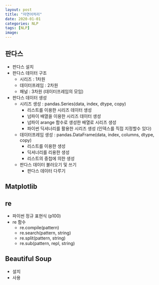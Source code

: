 ```yaml
---
layout: post
title: "자연어처리"
date: 2020-01-01
categories: NLP
tags: [NLP]
image:
---
```



## 판다스
* 판다스 설치
* 판다스 데이터 구조
  * 시리즈 : 1차원
  * 데이터프레임 : 2차원
  * 패널 : 3차원 (데이터프레임의 모임)
* 판다스 데이터 생성
  * 시리즈 생성 : pandas.Series(data, index, dtype, copy)
    * 리스트를 이용한 시리즈 데이터 생성
    * 넘파이 배열을 이용한 시리즈 데이터 생성
    * 넘파이 arange 함수로 생성한 배열로 시리즈 생성
    * 파이썬 딕셔너리를 활용한 시리즈 생성 (인덱스를 직접 지정할수 있다)
  * 데이터프레임 생성 : pandas.DataFrame(data, index, columns, dtype, copy)
    * 리스트를 이용한 생성
    * 딕셔너리를 리용한 생성
    * 리스트의 중첩에 의한 생성
  * 판다스 데이터 불러오기 및 쓰기
    * 판다스 데이터 다루기

## Matplotlib


## re
* 파이썬 정규 표현식 (p100)
* re 함수
  * re.compile(pattern)
  * re.search(pattern, string)
  * re.split(pattern, string)
  * re.sub(pattern, repl, string)

## Beautiful Soup
* 설치
* 사용
